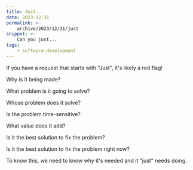 ```yaml
---
title: Just...
date: 2023-12-31
permalink: >-
    archive/2023/12/31/just
snippet: >-
    Can you just...
tags:
    - software-development
---
```


If you have a request that starts with "Just", it's likely a red flag!

Why is it being made?

What problem is it going to solve?

Whose problem does it solve?

Is the problem time-sensitive?

What value does it add?

Is it the best solution to fix the problem?

Is it the best solution to fix the problem right now?

To know this, we need to know why it's needed and it "just" needs doing.

